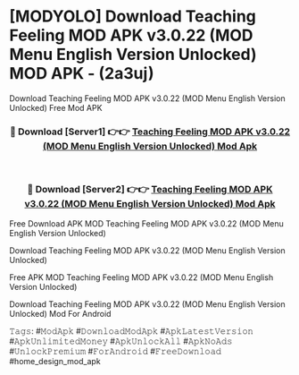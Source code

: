 # [MODYOLO] Download Teaching Feeling MOD APK v3.0.22 (MOD Menu English Version Unlocked) MOD APK - (2a3uj)
Download Teaching Feeling MOD APK v3.0.22 (MOD Menu English Version Unlocked) Free Mod APK

<div align="center">
<h3>🔴 Download [Server1] 👉👉 <a href="https://apk-comot.site?title=Teaching_Feeling_MOD_APK_v3.0.22_(MOD_Menu_English_Version_Unlocked)">Teaching Feeling MOD APK v3.0.22 (MOD Menu English Version Unlocked) Mod Apk</a></h3><br>

<h3>🔴 Download [Server2] 👉👉 <a href="https://apk-comot.site?title=Teaching_Feeling_MOD_APK_v3.0.22_(MOD_Menu_English_Version_Unlocked)">Teaching Feeling MOD APK v3.0.22 (MOD Menu English Version Unlocked) Mod Apk</a></h3>
</div>


Free Download APK MOD Teaching Feeling MOD APK v3.0.22 (MOD Menu English Version Unlocked)

Download Teaching Feeling MOD APK v3.0.22 (MOD Menu English Version Unlocked) 

Free APK MOD Teaching Feeling MOD APK v3.0.22 (MOD Menu English Version Unlocked) 

Download Teaching Feeling MOD APK v3.0.22 (MOD Menu English Version Unlocked) Mod For Android

𝚃𝚊𝚐𝚜: #𝙼𝚘𝚍𝙰𝚙𝚔 #𝙳𝚘𝚠𝚗𝚕𝚘𝚊𝚍𝙼𝚘𝚍𝙰𝚙𝚔 #𝙰𝚙𝚔𝙻𝚊𝚝𝚎𝚜𝚝𝚅𝚎𝚛𝚜𝚒𝚘𝚗 #𝙰𝚙𝚔𝚄𝚗𝚕𝚒𝚖𝚒𝚝𝚎𝚍𝙼𝚘𝚗𝚎𝚢 #𝙰𝚙𝚔𝚄𝚗𝚕𝚘𝚌𝚔𝙰𝚕𝚕 #𝙰𝚙𝚔𝙽𝚘𝙰𝚍𝚜 #𝚄𝚗𝚕𝚘𝚌𝚔𝙿𝚛𝚎𝚖𝚒𝚞𝚖 #𝙵𝚘𝚛𝙰𝚗𝚍𝚛𝚘𝚒𝚍 #𝙵𝚛𝚎𝚎𝙳𝚘𝚠𝚗𝚕𝚘𝚊𝚍 #home_design_mod_apk